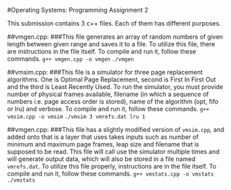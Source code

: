 #Operating Systems: Programming Assignment 2

This submission contains 3 c++ files. Each of them has different purposes.

##vmgen.cpp:
###This file generates an array of random numbers of given length between given range and saves it to a file. To utilize this file, there are instructions in the file itself.
To compile and run it, follow these commands.
`g++ vmgen.cpp -o vmgen`
`./vmgen`

##vmsim.cpp:
###This file is a simulator for three page replacement algorithms. One is Optimal Page Replacement, second is First In First Out and the third is Least Recently Used. To run the simulator, you must provide number of physical frames available, filename (in which a sequence of numbers i.e. page access order is stored), name of the algorithm (opt, fifo or lru) and verbose.
To compile and run it, follow these commands.
`g++ vmsim.cpp -o vmsim`
`./vmsim 3 vmrefs.dat lru 1`

##vmgen.cpp:
###This file has a slightly modified version of `vmsim.cpp`, and added onto that is a layer that uses takes inputs such as number of minimum and maximum page frames, leap size and filename that is supposed to be read. This file will call use the simulator multiple times and will generate output data, which will also be stored in a file named `vmrefs.dat`. To utilize this file properly, instructions are in the file itself.
To compile and run it, follow these commands.
`g++ vmstats.cpp -o vmstats`
`./vmstats`